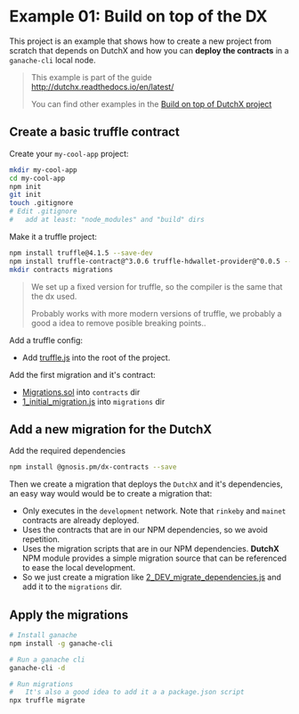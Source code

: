 # Example 01: Build on top of the DX
This project is an example that shows how to create a new project from scratch 
that depends on DutchX and how you can **deploy the contracts** in a 
`ganache-cli` local node.

> This example is part of the guide http://dutchx.readthedocs.io/en/latest/
>
> You can find other examples in the [Build on top of DutchX project](../README.md)

## Create a basic truffle contract
Create your `my-cool-app` project:
```bash
mkdir my-cool-app
cd my-cool-app
npm init
git init
touch .gitignore
# Edit .gitignore
#   add at least: "node_modules" and "build" dirs
```

Make it a truffle project:
```bash
npm install truffle@4.1.5 --save-dev
npm install truffle-contract@^3.0.6 truffle-hdwallet-provider@^0.0.5 --save
mkdir contracts migrations
```

> We set up a fixed version for truffle, so the compiler is the same that the
> dx used.
>
> Probably works with more modern versions of truffle, we probably a good a idea
> to remove posible breaking points..


Add a truffle config:
* Add [truffle.js](./truffle.js) into the root of the project.

Add the first migration and it's contract:
* [Migrations.sol](./contracts/Migrations.sol) into `contracts` dir
* [1_initial_migration.js](./migrations/1_initial_migration.js) into `migrations` dir

## Add a new migration for the DutchX
Add the required dependencies
```bash
npm install @gnosis.pm/dx-contracts --save
```

Then we create a migration that deploys the `DutchX` and it's dependencies, an 
easy way would would be to create a migration that:
* Only executes in the `development` network. Note that `rinkeby` and `mainet` 
contracts are already deployed.
* Uses the contracts that are in our NPM dependencies, so we avoid repetition.
* Uses the migration scripts that are in our NPM dependencies. **DutchX** NPM 
module provides a simple migration source that can be referenced to ease the 
local development.
* So we just create a migration like 
[2_DEV_migrate_dependencies.js](./migrations/2_DEV_migrate_dependencies.js) and 
add it to the `migrations` dir.

## Apply the migrations
```bash
# Install ganache
npm install -g ganache-cli

# Run a ganache cli
ganache-cli -d

# Run migrations
#   It's also a good idea to add it a a package.json script
npx truffle migrate
```
